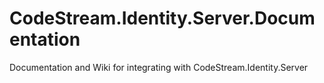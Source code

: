 # CodeStream.Identity.Server.Documentation
Documentation and Wiki for integrating with CodeStream.Identity.Server
